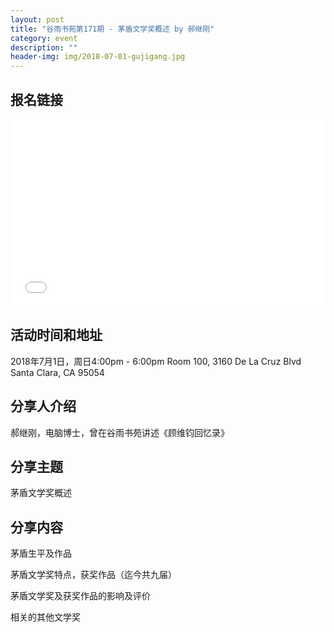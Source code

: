 ```yaml
---
layout: post
title: "谷雨书苑第171期 - 茅盾文学奖概述 by 郝继刚"
category: event
description: ""
header-img: img/2018-07-01-gujigang.jpg
---
```


## 报名链接
<div style="width:100%; text-align:left;" ><iframe src="//eventbrite.com/tickets-external?eid=47411067780&ref=etckt" frameborder="0" height="300" width="100%" vspace="0" hspace="0" marginheight="5" marginwidth="5" scrolling="auto" allowtransparency="true"></iframe></div>

## 活动时间和地址
2018年7月1日，周日4:00pm - 6:00pm
Room 100, 3160 De La Cruz Blvd Santa Clara, CA 95054

## 分享人介绍
郝继刚，电脑博士，曾在谷雨书苑讲述《顾维钧回忆录》

## 分享主题
茅盾文学奖概述


## 分享内容 
茅盾生平及作品

茅盾文学奖特点，获奖作品（迄今共九届）

茅盾文学奖及获奖作品的影响及评价

相关的其他文学奖
